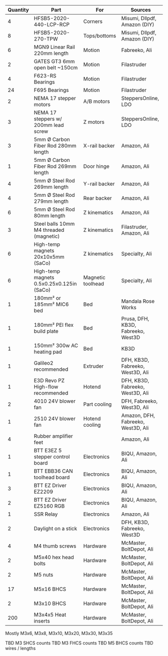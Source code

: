 
| Quantity | Part                                        | For                | Sources                             |
| -------- | --------------------------------------------| ------------------ | ----------------------------------- |
| 4        | HFSB5-2020-440-LCP-RCP                      | Corners            | Misumi, Dllpdf, Amazon (DIY)        |
| 8        | HFSB5-2020-270-TPW                          | Tops/bottoms       | Misumi, Dllpdf, Amazon (DIY)        |
| 6        | MGN9 Linear Rail 220mm length               | Motion             | Fabreeko, Ali                       |
| 2        | GATES GT3 6mm open belt ~150cm              | Motion             | Filastruder                         |
| 4        | F623-RS Bearings                            | Motion             | Filastruder                         |
| 24       | F695 Bearings                               | Motion             | Filastruder                         |
| 2        | NEMA 17 stepper motors                      | A/B motors         | SteppersOnline, LDO                 |
| 3        | NEMA 17 steppers w/ 200mm lead screw        | Z motors           | SteppersOnline, LDO                 |
| 3        | 5mm Ø Carbon Fiber Rod 280mm length         | X-rail backer      | Amazon, Ali                         |
| 1        | 5mm Ø Carbon Fiber Rod 269mm length         | Door hinge         | Amazon, Ali                         |
| 4        | 5mm Ø Steel Rod 269mm length                | Y-rail backer      | Amazon, Ali                         |
| 4        | 5mm Ø Steel Rod 279mm length                | Rear backer        | Amazon, Ali                         |
| 6        | 5mm Ø Steel Rod 80mm length                 | Z kinematics       | Amazon, Ali                         |
| 3        | Steel balls 10mm M4 threaded (magnetic)     | Z kinematics       | Filastruder, Amazon, Ali            |
| 6        | High-temp magnets 20x10x5mm (SaCo)          | Z kinematics       | Specialty, Ali                      |
| 6        | High-temp magnets 0.5x0.25x0.125in (SaCo)   | Magnetic toolhead  | Specialty, Ali                      |
| 1        | 180mm² or 185mm² MIC6 bed                   | Bed                | Mandala Rose Works                  |
| 1        | 180mm² PEI flex build plate                 | Bed                | Prusa, DFH, KB3D, Fabreeko, West3D  |
| 1        | 150mm² 300w AC heating pad                  | Bed                | KB3D                                |
| 1        | Galileo2 recommended                        | Extruder           | DFH, KB3D, Fabreeko, West3D, Ali    |
| 1        | E3D Revo PZ High-flow recommended           | Hotend             | DFH, KB3D, Fabreeko, West3D, Ali    |
| 2        | 4010 24V blower fan                         | Part cooling       | DFH, Fabreeko, West3D, Ali          |
| 1        | 2510 24V blower fan                         | Hotend cooling     | Amazon, DFH, Fabreeko, West3D, Ali  |
| 4        | Rubber amplifier feet                       |                    | Amazon, Ali                         |
| 1        | BTT E3EZ 5 stepper control board            | Electronics        | BIQU, Amazon, Ali                   |
| 1        | BTT EBB36 CAN toolhead board                | Electronics        | BIQU, Amazon, Ali                   |
| 3        | BTT EZ Driver EZ2209                        | Electronics        | BIQU, Amazon, Ali                   |
| 2        | BTT EZ Driver EZ5160 RGB                    | Electronics        | BIQU, Amazon, Ali                   |
| 1        | SSR Relay                                   | Electronics        | Amazon, Ali                         |
| 2        | Daylight on a stick                         | Electronics        | DFH, KB3D, Fabreeko, West3D         |
| 4        | M4 thumb screws                             | Hardware           | McMaster, BoltDepot, Ali            |
| 2        | M5x40 hex head bolts                        | Hardware           | McMaster, BoltDepot, Ali            |
| 2        | M5 nuts                                     | Hardware           | McMaster, BoltDepot, Ali            |
| 17       | M5x16 BHCS                                  | Hardware           | McMaster, BoltDepot, Ali            |
| 2        | M3x10 BHCS                                  | Hardware           | McMaster, BoltDepot, Ali            |
| 200      | M3x4x5 Heat inserts                         | Hardware           | McMaster, BoltDepot, Ali            |


Mostly M3x6, M3x8, M3x10, M3x20, M3x30, M3x35

TBD M3 SHCS counts
TBD M3 FHCS counts
TBD M5 BHCS counts
TBD wires / lengths